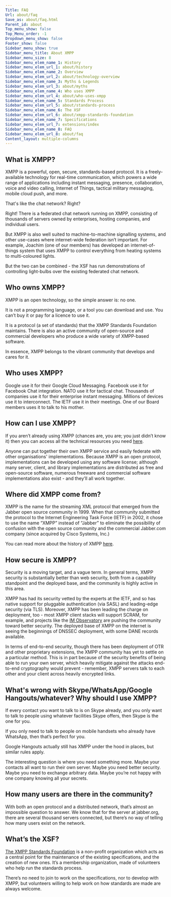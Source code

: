 ```yaml
---
Title: FAQ
Url: about/faq
Save_as: about/faq.html
Parent_id: about
Top_menu_show: false
Top_Menu_order: -1
Dropdown_menu_show: false
Footer_show: false
Sidebar_menu_show: true
Sidebar_menu_title: About XMPP
Sidebar_menu_size: 8
Sidebar_menu_elem_name_1: History
Sidebar_menu_elem_url_1: about/history
Sidebar_menu_elem_name_2: Overview
Sidebar_menu_elem_url_2: about/technology-overview
Sidebar_menu_elem_name_3: Myths & Legends
Sidebar_menu_elem_url_3: about/myths
Sidebar_menu_elem_name_4: Who uses XMPP
Sidebar_menu_elem_url_4: about/who-uses-xmpp
Sidebar_menu_elem_name_5: Standards Process
Sidebar_menu_elem_url_5: about/standards-process
Sidebar_menu_elem_name_6: The XSF
Sidebar_menu_elem_url_6: about/xmpp-standards-foundation
Sidebar_menu_elem_name_7: Specifications
Sidebar_menu_elem_url_7: extensions/index
Sidebar_menu_elem_name_8: FAQ
Sidebar_menu_elem_url_8: about/faq
Content_layout: multiple-columns
---
```


## What is XMPP?

XMPP is a powerful, open, secure, standards-based protocol. It is a freely-available technology for real-time communication, which powers a wide range of applications including instant messaging, presence, collaboration, voice and video calling, Internet of Things, tactical military messaging, mobile cloud push, and more.

That's like the chat network? Right?

Right! There is a federated chat network running on XMPP, consisting of thousands of servers owned by enterprises, hosting companies, and individual users.

But XMPP is also well suited to machine-to-machine signalling systems, and other use-cases where internet-wide federation isn’t important. For example, Joachim (one of our members) has developed an internet-of-things system that uses XMPP to control everything from heating systems to multi-coloured lights.

But the two can be combined - the XSF has run demonstrations of controlling light-bulbs over the existing federated chat network.

## Who owns XMPP?

XMPP is an open technology, so the simple answer is: no one.

It is not a programming language, or a tool you can download and use. You can’t buy it or pay for a licence to use it.

It is a protocol (a set of standards) that the XMPP Standards Foundation maintains. There is also an active community of open-source and commercial developers who produce a wide variety of XMPP-based software.

In essence, XMPP belongs to the vibrant community that develops and cares for it.

## Who uses XMPP?

Google use it for their Google Cloud Messaging. Facebook use it for Facebook Chat integration. NATO use it for tactical chat. Thousands of companies use it for their enterprise instant messaging. Millions of devices use it to interconnect. The IETF use it in their meetings. One of our Board members uses it to talk to his mother.

## How can I use XMPP?

If you aren’t already using XMPP (chances are, you are; you just didn’t know it) then you can access all the technical resources you need [here](/software).

Anyone can put together their own XMPP service and easily federate with other organisations' implementations. Because XMPP is an open protocol, implementations can be developed using any software license; although many server, client, and library implementations are distributed as free and open-source software, numerous freeware and commercial software implementations also exist - and they’ll all work together.

## Where did XMPP come from?

XMPP is the name for the streaming XML protocol that emerged from the Jabber open source community in 1999. When that community submitted the protocol to the Internet Engineering Task Force (IETF) in 2002, it chose to use the name “XMPP” instead of “Jabber” to eliminate the possibility of confusion with the open source community and the commercial Jabber.com company (since acquired by Cisco Systems, Inc.)

You can read more about the history of XMPP [here](/about/history).

## How secure is XMPP?

Security is a moving target, and a vague term. In general terms, XMPP security is substantially better than web security, both from a capability standpoint and the deployed base, and the community is highly active in this area.

XMPP has had its security vetted by the experts at the IETF, and so has native support for pluggable authentication (via SASL) and leading-edge security (via TLS). Moreover, XMPP has been leading the charge on deployment, too - most XMPP client stacks will support SCRAM, for example, and projects like the [IM Observatory](http://xmpp.net) are pushing the community toward better security. The deployed base of XMPP on the internet is seeing the beginnings of DNSSEC deployment, with some DANE records available.

In terms of end-to-end security, though there has been deployment of OTR and other proprietary extensions, the XMPP community has yet to settle on a particular method. This is in part because of the security benefits of being able to run your own server, which heavily mitigate against the attacks end-to-end cryptography would prevent - remember, XMPP servers talk to each other and your client across heavily encrypted links.

## What's wrong with Skype/WhatsApp/Google Hangouts/whatever? Why should I use XMPP?

If every contact you want to talk to is on Skype already, and you only want to talk to people using whatever facilities Skype offers, then Skype is the one for you.

If you only need to talk to people on mobile handsets who already have WhatsApp, then that’s perfect for you.

Google Hangouts actually still has XMPP under the hood in places, but similar rules apply.

The interesting question is where you need something more. Maybe your contacts all want to run their own server. Maybe you need better security. Maybe you need to exchange arbitrary data. Maybe you’re not happy with one company knowing all your secrets.

## How many users are there in the community?

With both an open protocol and a distributed network, that’s almost an impossible question to answer. We know that for the server at jabber.org, there are several thousand servers connected, but there’s no way of telling how many users exist on the network.


## What’s the XSF?

[The XMPP Standards Foundation](/about/xmpp-standards-foundation) is a non-profit organization which acts as a central point for the maintenance of the existing specifications, and the creation of new ones. It’s a membership organization, made of volunteers who help run the standards process.

There’s no need to join to work on the specifications, nor to develop with XMPP, but volunteers willing to help work on how standards are made are always welcome.
